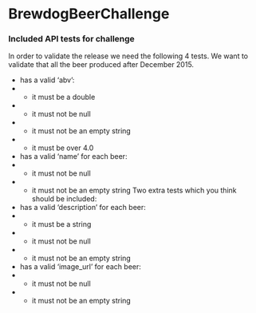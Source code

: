 # BrewdogBeerChallenge

### Included API tests for challenge

In order to validate the release we need the following 4 tests.
We want to validate that all the beer produced after December 2015.
- has a valid ‘abv’:
- - it must be a double
- - it must not be null
- - it must not be an empty string
- - it must be over 4.0
- has a valid ‘name’ for each beer:
- - it must not be null
- - it must not be an empty string
Two extra tests which you think should be included:
- has a valid ‘description’ for each beer:
- - it must be a string
- - it must not be null
- - it must not be an empty string
- has a valid ‘image_url’ for each beer:
- - it must not be null
- - it must not be an empty string
